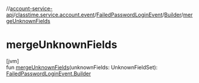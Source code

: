 //[account-service-api](../../../../index.md)/[classtime.service.account.event](../../index.md)/[FailedPasswordLoginEvent](../index.md)/[Builder](index.md)/[mergeUnknownFields](merge-unknown-fields.md)

# mergeUnknownFields

[jvm]\
fun [mergeUnknownFields](merge-unknown-fields.md)(unknownFields: UnknownFieldSet): [FailedPasswordLoginEvent.Builder](index.md)
